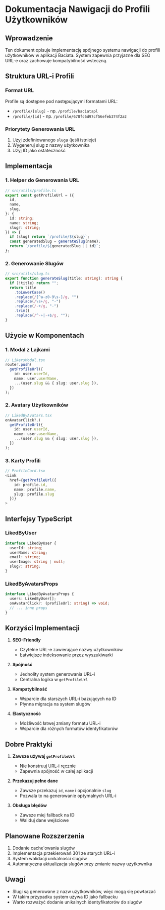 # Dokumentacja Nawigacji do Profili Użytkowników

## Wprowadzenie

Ten dokument opisuje implementację spójnego systemu nawigacji do profili użytkowników w aplikacji Baciata. System zapewnia przyjazne dla SEO URL-e oraz zachowuje kompatybilność wsteczną.

## Struktura URL-i Profili

### Format URL

Profile są dostępne pod następującymi formatami URL:

- `/profile/[slug]` - np. `/profile/baciatapl`
- `/profile/[id]` - np. `/profile/678fc6d97cf56efeb374f2a2`

### Priorytety Generowania URL

1. Użyj zdefiniowanego `slug`a (jeśli istnieje)
2. Wygeneruj slug z nazwy użytkownika
3. Użyj ID jako ostateczność

## Implementacja

### 1. Helper do Generowania URL

```typescript
// src/utils/profile.ts
export const getProfileUrl = ({
  id,
  name,
  slug,
}: {
  id: string;
  name: string;
  slug?: string;
}) => {
  if (slug) return `/profile/${slug}`;
  const generatedSlug = generateSlug(name);
  return `/profile/${generatedSlug || id}`;
};
```

### 2. Generowanie Slugów

```typescript
// src/utils/slug.ts
export function generateSlug(title: string): string {
  if (!title) return "";
  return title
    .toLowerCase()
    .replace(/[^a-z0-9\s-]/g, "")
    .replace(/\s+/g, "-")
    .replace(/-+/g, "-")
    .trim()
    .replace(/^-+|-+$/g, "");
}
```

## Użycie w Komponentach

### 1. Modal z Lajkami

```typescript
// LikersModal.tsx
router.push(
  getProfileUrl({
    id: user.userId,
    name: user.userName,
    ...(user.slug && { slug: user.slug }),
  })
);
```

### 2. Avatary Użytkowników

```typescript
// LikedByAvatars.tsx
onAvatarClick?.(
  getProfileUrl({
    id: user.userId,
    name: user.userName,
    ...(user.slug && { slug: user.slug }),
  })
);
```

### 3. Karty Profili

```typescript
// ProfileCard.tsx
<Link
  href={getProfileUrl({
    id: profile.id,
    name: profile.name,
    slug: profile.slug
  })}
>
```

## Interfejsy TypeScript

### LikedByUser

```typescript
interface LikedByUser {
  userId: string;
  userName: string;
  email: string;
  userImage: string | null;
  slug?: string;
}
```

### LikedByAvatarsProps

```typescript
interface LikedByAvatarsProps {
  users: LikedByUser[];
  onAvatarClick?: (profileUrl: string) => void;
  // ... inne props
}
```

## Korzyści Implementacji

1. **SEO-Friendly**

   - Czytelne URL-e zawierające nazwy użytkowników
   - Łatwiejsze indeksowanie przez wyszukiwarki

2. **Spójność**

   - Jednolity system generowania URL-i
   - Centralna logika w `getProfileUrl`

3. **Kompatybilność**

   - Wsparcie dla starszych URL-i bazujących na ID
   - Płynna migracja na system slugów

4. **Elastyczność**
   - Możliwość łatwej zmiany formatu URL-i
   - Wsparcie dla różnych formatów identyfikatorów

## Dobre Praktyki

1. **Zawsze używaj `getProfileUrl`**

   - Nie konstruuj URL-i ręcznie
   - Zapewnia spójność w całej aplikacji

2. **Przekazuj pełne dane**

   - Zawsze przekazuj `id`, `name` i opcjonalnie `slug`
   - Pozwala to na generowanie optymalnych URL-i

3. **Obsługa błędów**
   - Zawsze miej fallback na ID
   - Waliduj dane wejściowe

## Planowane Rozszerzenia

1. Dodanie cache'owania slugów
2. Implementacja przekierowań 301 ze starych URL-i
3. System walidacji unikalności slugów
4. Automatyczna aktualizacja slugów przy zmianie nazwy użytkownika

## Uwagi

- Slugi są generowane z nazw użytkowników, więc mogą się powtarzać
- W takim przypadku system używa ID jako fallbacku
- Warto rozważyć dodanie unikalnych identyfikatorów do slugów
